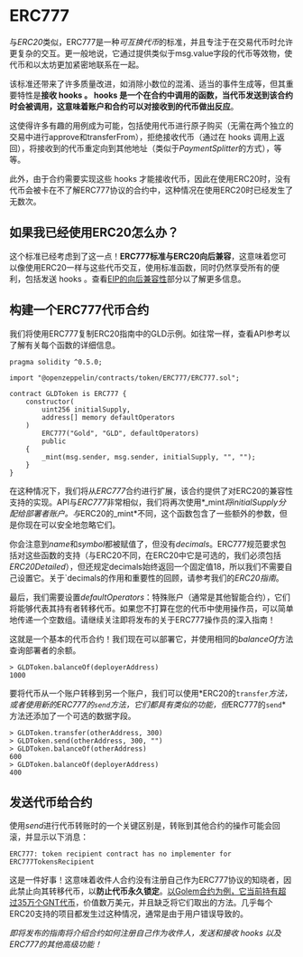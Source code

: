 # ERC777
与*ERC20*类似，ERC777是一种*可互换代币*的标准，并且专注于在交易代币时允许更复杂的交互。更一般地说，它通过提供类似于msg.value字段的代币等效物，使代币和以太坊更加紧密地联系在一起。

该标准还带来了许多质量改进，如消除小数位的混淆、适当的事件生成等，但其重要特性是**接收 hooks **。 hooks 是一个在合约中调用的函数，当代币发送到该合约时会被调用，这意味着**账户和合约可以对接收到的代币做出反应**。

这使得许多有趣的用例成为可能，包括使用代币进行原子购买（无需在两个独立的交易中进行approve和transferFrom），拒绝接收代币（通过在 hooks 调用上返回），将接收到的代币重定向到其他地址（类似于*PaymentSplitter*的方式），等等。

此外，由于合约需要实现这些 hooks 才能接收代币，因此在使用ERC20时，没有代币会被卡在不了解ERC777协议的合约中，这种情况在使用ERC20时已经发生了无数次。

## 如果我已经使用ERC20怎么办？
这个标准已经考虑到了这一点！**ERC777标准与ERC20向后兼容**，这意味着您可以像使用ERC20一样与这些代币交互，使用标准函数，同时仍然享受所有的便利，包括发送 hooks 。查看[EIP的向后兼容性](https://eips.ethereum.org/EIPS/eip-777#backward-compatibility)部分以了解更多信息。

## 构建一个ERC777代币合约
我们将使用ERC777复制ERC20指南中的GLD示例。如往常一样，查看API参考以了解有关每个函数的详细信息。
```
pragma solidity ^0.5.0;

import "@openzeppelin/contracts/token/ERC777/ERC777.sol";

contract GLDToken is ERC777 {
    constructor(
        uint256 initialSupply,
        address[] memory defaultOperators
    )
        ERC777("Gold", "GLD", defaultOperators)
        public
    {
        _mint(msg.sender, msg.sender, initialSupply, "", "");
    }
}
```
在这种情况下，我们将从*ERC777*合约进行扩展，该合约提供了对ERC20的兼容性支持的实现。API与*ERC777*非常相似，我们将再次使用*_mint*将initialSupply分配给部署者账户。与*ERC20的_mint*不同，这个函数包含了一些额外的参数，但是你现在可以安全地忽略它们。

你会注意到*name*和*symbol*都被赋值了，但没有*decimals*。ERC777规范要求包括对这些函数的支持（与ERC20不同，在ERC20中它是可选的，我们必须包括*ERC20Detailed*），但还规定decimals始终返回一个固定值18，所以我们不需要自己设置它。关于`decimals的作用和重要性的回顾，请参考我们的*ERC20指南*。

最后，我们需要设置*defaultOperators*：特殊账户（通常是其他智能合约），它们将能够代表其持有者转移代币。如果您不打算在您的代币中使用操作员，可以简单地传递一个空数组。请继续关注即将发布的关于ERC777操作员的深入指南！

这就是一个基本的代币合约！我们现在可以部署它，并使用相同的*balanceOf*方法查询部署者的余额。
```
> GLDToken.balanceOf(deployerAddress)
1000
```

要将代币从一个账户转移到另一个账户，我们可以使用*ERC20的`transfer`*方法，或者使用新的ERC777的`send`方法，它们都具有类似的功能，但*ERC777的`send`*方法还添加了一个可选的数据字段。

```
> GLDToken.transfer(otherAddress, 300)
> GLDToken.send(otherAddress, 300, "")
> GLDToken.balanceOf(otherAddress)
600
> GLDToken.balanceOf(deployerAddress)
400
```

## 发送代币给合约
使用*send*进行代币转账时的一个关键区别是，转账到其他合约的操作可能会回滚，并显示以下消息：
```
ERC777: token recipient contract has no implementer for ERC777TokensRecipient
```

这是一件好事！这意味着收件人合约没有注册自己作为ERC777协议的知晓者，因此禁止向其转移代币，以**防止代币永久锁定**。[以Golem合约为例，它当前持有超过35万个GNT代币](https://etherscan.io/token/0xa74476443119A942dE498590Fe1f2454d7D4aC0d?a=0xa74476443119A942dE498590Fe1f2454d7D4aC0d)，价值数万美元，并且缺乏将它们取出的方法。几乎每个ERC20支持的项目都发生过这种情况，通常是由于用户错误导致的。

*即将发布的指南将介绍合约如何注册自己作为收件人，发送和接收 hooks 以及ERC777的其他高级功能！*
